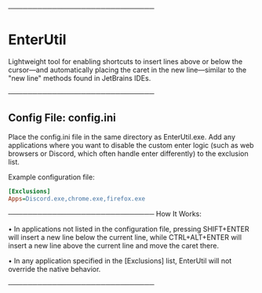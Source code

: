 ──────────────────────────────
# EnterUtil

Lightweight tool for enabling shortcuts to insert lines above or below the cursor—and automatically placing the caret in the new line—similar to the "new line" methods found in JetBrains IDEs.

──────────────────────────────
## Config File: config.ini

Place the config.ini file in the same directory as EnterUtil.exe. Add any applications where you want to disable the custom enter logic (such as web browsers or Discord, which often handle enter differently) to the exclusion list.

Example configuration file:

```ini
[Exclusions]
Apps=Discord.exe,chrome.exe,firefox.exe
```

──────────────────────────────
How It Works:

• In applications not listed in the configuration file, pressing SHIFT+ENTER will insert a new line below the current line, while CTRL+ALT+ENTER will insert a new line above the current line and move the caret there.

• In any application specified in the [Exclusions] list, EnterUtil will not override the native behavior.

──────────────────────────────
